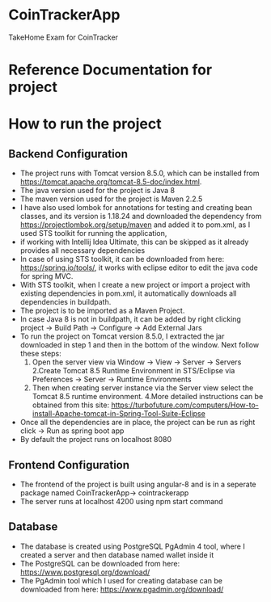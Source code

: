 # CoinTrackerApp
TakeHome Exam for CoinTracker

# Reference Documentation for project

# How to run the project

## Backend Configuration
   - The project runs with Tomcat version 8.5.0, which can be installed from https://tomcat.apache.org/tomcat-8.5-doc/index.html.
   - The java version used for the project is Java 8
   - The maven version used for the project is Maven 2.2.5
   - I have also used lombok for annotations for testing and creating bean classes, and its version is 1.18.24 and downloaded the dependency from 
     https://projectlombok.org/setup/maven and added it to pom.xml, as I used STS toolkit for running the application, 
   - if working with Intellij Idea Ultimate, this can be skipped as it already provides all necessary dependencies
   - In case of using STS toolkit, it can be downloaded from here: https://spring.io/tools/, it works with eclipse editor to edit the java code for spring MVC.
   - With STS toolkit, when I create a new project or import a project with existing dependencies in pom.xml, it automatically downloads all dependencies in buildpath.
   - The project is to be imported as a Maven Project.
   - In case Java 8 is not in buildpath, it can be added by right clicking project -> Build Path -> Configure -> Add External Jars
   - To run the project on Tomcat version 8.5.0, I extracted the jar downloaded in step 1 and then in the bottom of the window. Next follow these steps:
  		1. Open the server view via Window -> View -> Server -> Servers
  		2.Create Tomcat 8.5 Runtime Environment in STS/Eclipse via Preferences -> Server -> Runtime Environments
  		3. Then when creating server instance via the Server view select the Tomcat 8.5 runtime environment.
  		4.More detailed instructions can be obtained from this site: https://turbofuture.com/computers/How-to-install-Apache-tomcat-in-Spring-Tool-Suite-Eclipse
  - Once all the dependencies are in place, the project can be run as right click -> Run as spring boot app
  - By default the project runs on localhost 8080
  
## Frontend Configuration
 - The frontend of the project is built using angular-8 and is in a seperate package named CoinTrackerApp-> cointrackerapp
 - The server runs at localhost 4200 using npm start command
 
## Database
- The database is created using PostgreSQL PgAdmin 4 tool, where I created a server and then database named wallet inside it
- The PostgreSQL can be downloaded from here: https://www.postgresql.org/download/
- The PgAdmin tool which I used for creating database can be downloaded from here: https://www.pgadmin.org/download/

